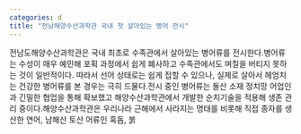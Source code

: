 ```yaml
---
categories: d
title: "전남해양수산과학관 국내 첫 살아있는 병어 전시"
---
```

전남도해양수산과학관은 국내 최초로 수족관에서 살아있는 병어류를 전시한다.병어류는 수성이 매우 예민해 포획 과정에서 쉽게 폐사하고 수족관에서도 며칠을 버티지 못하는 것이 일반적이다. 따라서 선어 상태로는 쉽게 접할 수 있으나, 실제로 살아서 헤엄치는 건강한 병어류를 본 경우는 극히 드물다.전시 중인 병어류는 돌산 소재 정치망 어업인과 긴밀한 협업을 통해 확보했고 해양수산과학관에서 개발한 순치기술을 적용해 생존 관리 중이다.해양수산과학관은 우리나라 근해에서 사라지는 명태를 비롯해 직접 종자를 생산한 연어, 남해산 토산 어류인 혹돔, 붉